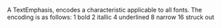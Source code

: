 A TextEmphasis, encodes a characteristic applicable to all fonts.  The encoding is as follows:
	1	bold
	2	itallic
	4	underlined
	8	narrow
	16	struck out